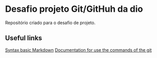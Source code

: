 # Desafio projeto Git/GitHuh da dio 
Repositório criado para o desafio de projeto.

## Useful links 
[Syntax basic Markdown](https://www.markdownguide.org/basic-syntax/)
[Documentation for use the commands of the git](https://git-scm.com/docs/git-mv/pt_BR)
